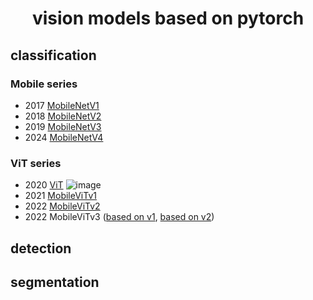 <h1 align="center">vision models based on pytorch</h1>

## classification

### Mobile series
- 2017  [MobileNetV1](https://github.com/tip2tip/vision-models/blob/main/MobileNetV1.py)
- 2018  [MobileNetV2](https://github.com/tip2tip/vision-models/blob/main/MobileNetV2.py)
- 2019  [MobileNetV3](https://github.com/tip2tip/vision-models/blob/main/MobileNetV3.py)
- 2024  [MobileNetV4](https://github.com/tip2tip/vision-models/blob/main/MobileNetV4.py)

### ViT series
- 2020  [ViT]()
![image](https://github.com/lucidrains/vit-pytorch/raw/main/images/vit.gif)
- 2021  [MobileViTv1](https://github.com/tip2tip/vision-models/blob/main/MobileViTv1.py)
- 2022  [MobileViTv2](https://github.com/tip2tip/vision-models/blob/main/MobileViTv2.py)
- 2022  MobileViTv3 ([based on v1](https://github.com/tip2tip/vision-models/blob/main/MobileViTv3_1.py), [based on v2](https://github.com/tip2tip/vision-models/blob/main/MobileViTv3_2.py))

## detection

## segmentation
